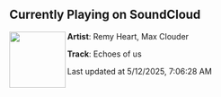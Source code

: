## Currently Playing on SoundCloud

[<img align="left" width="100" src="https://i1.sndcdn.com/artworks-Ktu2ddJWzy33snsk-xulSkg-t500x500.jpg">](https://soundcloud.com/remyheartmusic/rh-mx-echoes-of-us)

**Artist**: Remy Heart, Max Clouder 

**Track**: Echoes of us

Last updated at 5/12/2025, 7:06:28 AM
